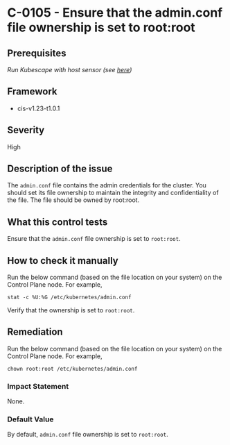 # C-0105 - Ensure that the admin.conf file ownership is set to root:root

## Prerequisites
 *Run Kubescape with host sensor (see [here](https://hub.armo.cloud/docs/host-sensor))*
 
## Framework
* cis-v1.23-t1.0.1
 
## Severity
High

## Description of the issue
The `admin.conf` file contains the admin credentials for the cluster. You should set its file ownership to maintain the integrity and confidentiality of the file. The file should be owned by root:root.
 
## What this control tests 
Ensure that the `admin.conf` file ownership is set to `root:root`.
 
## How to check it manually 
Run the below command (based on the file location on your system) on the Control Plane node. For example,

 
```
stat -c %U:%G /etc/kubernetes/admin.conf

```
 Verify that the ownership is set to `root:root`.
 
## Remediation
Run the below command (based on the file location on your system) on the Control Plane node. For example,

 
```
chown root:root /etc/kubernetes/admin.conf

```
 
### Impact Statement
None.
 
### Default Value
By default, `admin.conf` file ownership is set to `root:root`.
 

